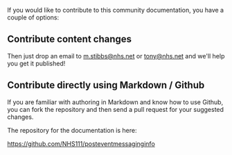 If you would like to contribute to this community documentation, you have a couple of options:

## Contribute content changes
Then just drop an email to <m.stibbs@nhs.net> or <tony@nhs.net> and we'll help you get it published!

## Contribute directly using Markdown / Github
If you are familiar with authoring in Markdown and know how to use Github, you can fork the repository and then send a pull request for your suggested changes.

The repository for the documentation is here:

<https://github.com/NHS111/posteventmessaginginfo>
